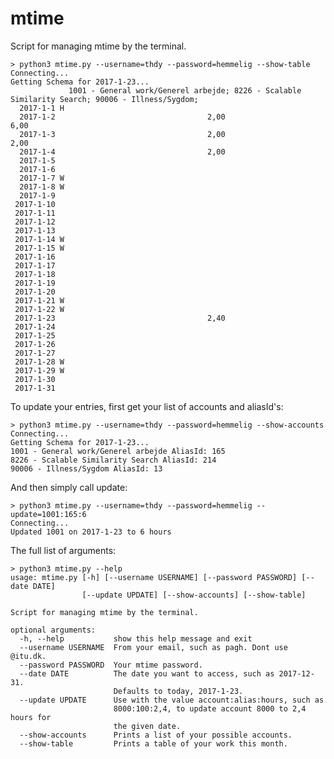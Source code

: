 # mtime

Script for managing mtime by the terminal.

    > python3 mtime.py --username=thdy --password=hemmelig --show-table
    Connecting...
    Getting Schema for 2017-1-23...
                 1001 - General work/Generel arbejde; 8226 - Scalable Similarity Search; 90006 - Illness/Sygdom;
      2017-1-1 H
      2017-1-2                                  2,00                               6,00
      2017-1-3                                  2,00                               2,00
      2017-1-4                                  2,00
      2017-1-5
      2017-1-6
      2017-1-7 W
      2017-1-8 W
      2017-1-9
     2017-1-10
     2017-1-11
     2017-1-12
     2017-1-13
     2017-1-14 W
     2017-1-15 W
     2017-1-16
     2017-1-17
     2017-1-18
     2017-1-19
     2017-1-20
     2017-1-21 W
     2017-1-22 W
     2017-1-23                                  2,40
     2017-1-24
     2017-1-25
     2017-1-26
     2017-1-27
     2017-1-28 W
     2017-1-29 W
     2017-1-30
     2017-1-31

To update your entries, first get your list of accounts and aliasId's:

    > python3 mtime.py --username=thdy --password=hemmelig --show-accounts
    Connecting...
    Getting Schema for 2017-1-23...
    1001 - General work/Generel arbejde AliasId: 165
    8226 - Scalable Similarity Search AliasId: 214
    90006 - Illness/Sygdom AliasId: 13

And then simply call update:

    > python3 mtime.py --username=thdy --password=hemmelig --update=1001:165:6
    Connecting...
    Updated 1001 on 2017-1-23 to 6 hours

The full list of arguments:

    > python3 mtime.py --help
    usage: mtime.py [-h] [--username USERNAME] [--password PASSWORD] [--date DATE]
                    [--update UPDATE] [--show-accounts] [--show-table]

    Script for managing mtime by the terminal.

    optional arguments:
      -h, --help           show this help message and exit
      --username USERNAME  From your email, such as pagh. Dont use @itu.dk.
      --password PASSWORD  Your mtime password.
      --date DATE          The date you want to access, such as 2017-12-31.
                           Defaults to today, 2017-1-23.
      --update UPDATE      Use with the value account:alias:hours, such as
                           8000:100:2,4, to update account 8000 to 2,4 hours for
                           the given date.
      --show-accounts      Prints a list of your possible accounts.
      --show-table         Prints a table of your work this month.
